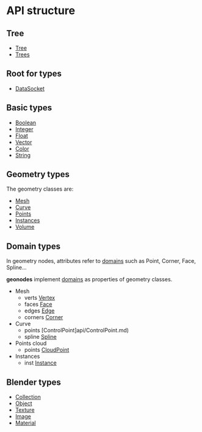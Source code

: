
# API structure

## Tree

- [Tree](api/Tree.md)
- [Trees](api/Trees.md)

## Root for types

- [DataSocket](DataSocket.md)

## Basic types

- [Boolean](api/Boolean.md)
- [Integer](api/Integer.md)
- [Float](api/Float.md)
- [Vector](api/Vector.md)
- [Color](api/Color.md)
- [String](api/String.md)

## Geometry types

The geometry classes are:
- [Mesh](api/Mesh.md)
- [Curve](api/Curve.md)
- [Points](api/Points.md)
- [Instances](api/Instances.md)
- [Volume](api/Volume.md)

## Domain types

In geometry nodes, attributes refer to [domains](https://al1brn.github.io/geonodes/domains.html) such as Point, Corner, Face, Spline... 

**geonodes** implement [domains](https://al1brn.github.io/geonodes/domains.html) as properties of geometry classes.
- Mesh
  - verts [Vertex](api/Vertex.md)
  - faces [Face](api/Face.md)
  - edges [Edge](api/Edge.md)
  - corners [Corner](api/Corner.md)
- Curve
  - points [ControlPoint]api/ControlPoint.md)
  - spline [Spline](api/Spline.md)
- Points cloud
  - points [CloudPoint](api/CloudPoint.md)
- Instances
  - inst [Instance](api/Instance.md)

## Blender types

- [Collection](api/Collection.md)
- [Object](api/Object.md)
- [Texture](api/Texture.md)
- [Image](api/Image.md)
- [Material](api/Material.md)





